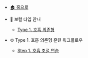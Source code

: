 - [🏠 홈으로](README.md)

- 📘 보컬 타입 안내
  - [Type 1. 호흡 의존형](type1.md)

- ⚙ Type 1. 호흡 의존형 훈련 워크플로우
  - [Step 1. 호흡 조절 연습](type1-step1.md)
